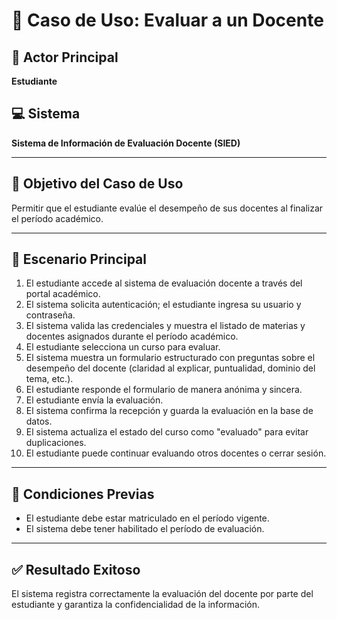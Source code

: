 # 🎯 Caso de Uso: Evaluar a un Docente

## 👤 Actor Principal
**Estudiante**

## 💻 Sistema
**Sistema de Información de Evaluación Docente (SIED)**

---

## 🎯 Objetivo del Caso de Uso
Permitir que el estudiante evalúe el desempeño de sus docentes al finalizar el período académico.

---

## 📘 Escenario Principal

1. El estudiante accede al sistema de evaluación docente a través del portal académico.
2. El sistema solicita autenticación; el estudiante ingresa su usuario y contraseña.
3. El sistema valida las credenciales y muestra el listado de materias y docentes asignados durante el período académico.
4. El estudiante selecciona un curso para evaluar.
5. El sistema muestra un formulario estructurado con preguntas sobre el desempeño del docente (claridad al explicar, puntualidad, dominio del tema, etc.).
6. El estudiante responde el formulario de manera anónima y sincera.
7. El estudiante envía la evaluación.
8. El sistema confirma la recepción y guarda la evaluación en la base de datos.
9. El sistema actualiza el estado del curso como "evaluado" para evitar duplicaciones.
10. El estudiante puede continuar evaluando otros docentes o cerrar sesión.

---

## 🔧 Condiciones Previas

- El estudiante debe estar matriculado en el período vigente.
- El sistema debe tener habilitado el período de evaluación.

---

## ✅ Resultado Exitoso

El sistema registra correctamente la evaluación del docente por parte del estudiante y garantiza la confidencialidad de la información.
